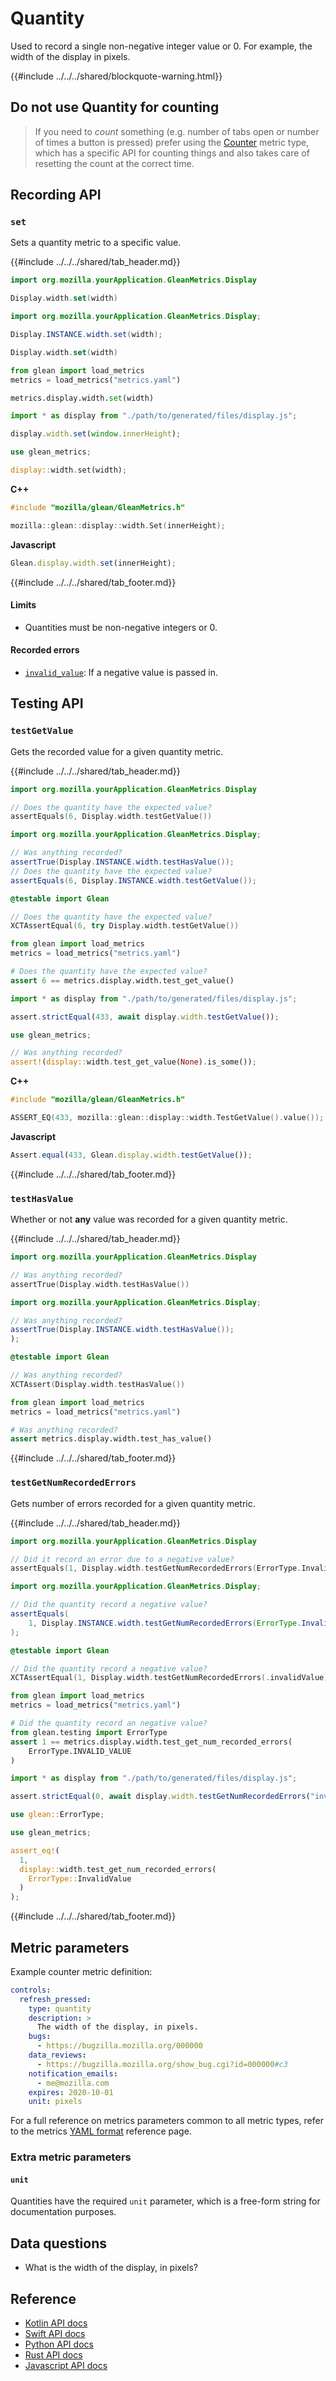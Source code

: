 # Quantity

Used to record a single non-negative integer value or 0.
For example, the width of the display in pixels.

{{#include ../../../shared/blockquote-warning.html}}

## Do not use Quantity for counting

> If you need to _count_ something (e.g. number of tabs open or number of times a button is pressed)
> prefer using the [Counter](./counter.md) metric type, which has a specific API for counting things
> and also takes care of resetting the count at the correct time.

## Recording API

### `set`

Sets a quantity metric to a specific value.

{{#include ../../../shared/tab_header.md}}

<div data-lang="Kotlin" class="tab">

```Kotlin
import org.mozilla.yourApplication.GleanMetrics.Display

Display.width.set(width)
```
</div>

<div data-lang="Java" class="tab">

```Java
import org.mozilla.yourApplication.GleanMetrics.Display;

Display.INSTANCE.width.set(width);
```
</div>

<div data-lang="Swift" class="tab">

```Swift
Display.width.set(width)
```
</div>

<div data-lang="Python" class="tab">

```Python
from glean import load_metrics
metrics = load_metrics("metrics.yaml")

metrics.display.width.set(width)
```
</div>

<div data-lang="Javascript" class="tab">

```js
import * as display from "./path/to/generated/files/display.js";

display.width.set(window.innerHeight);
```
</div>

<div data-lang="Rust" class="tab">

```rust
use glean_metrics;

display::width.set(width);
```
</div>

<div data-lang="Firefox Desktop" class="tab">

**C++**

```cpp
#include "mozilla/glean/GleanMetrics.h"

mozilla::glean::display::width.Set(innerHeight);
```

**Javascript**

```js
Glean.display.width.set(innerHeight);
```
</div>

{{#include ../../../shared/tab_footer.md}}

#### Limits

* Quantities must be non-negative integers or 0.

#### Recorded errors

* [`invalid_value`](../../user/metrics/error-reporting.md): If a negative value is passed in.

## Testing API

### `testGetValue`

Gets the recorded value for a given quantity metric.

{{#include ../../../shared/tab_header.md}}

<div data-lang="Kotlin" class="tab">

```Kotlin
import org.mozilla.yourApplication.GleanMetrics.Display

// Does the quantity have the expected value?
assertEquals(6, Display.width.testGetValue())
```
</div>

<div data-lang="Java" class="tab">

```Java
import org.mozilla.yourApplication.GleanMetrics.Display;

// Was anything recorded?
assertTrue(Display.INSTANCE.width.testHasValue());
// Does the quantity have the expected value?
assertEquals(6, Display.INSTANCE.width.testGetValue());
```
</div>

<div data-lang="Swift" class="tab">

```Swift
@testable import Glean

// Does the quantity have the expected value?
XCTAssertEqual(6, try Display.width.testGetValue())
```

</div>

<div data-lang="Python" class="tab">

```Python
from glean import load_metrics
metrics = load_metrics("metrics.yaml")

# Does the quantity have the expected value?
assert 6 == metrics.display.width.test_get_value()
```
</div>

<div data-lang="Javascript" class="tab">

```js
import * as display from "./path/to/generated/files/display.js";

assert.strictEqual(433, await display.width.testGetValue());
```

</div>

<div data-lang="Rust" class="tab">

```rust
use glean_metrics;

// Was anything recorded?
assert!(display::width.test_get_value(None).is_some());
```
</div>

<div data-lang="Firefox Desktop" class="tab">

**C++**

```cpp
#include "mozilla/glean/GleanMetrics.h"

ASSERT_EQ(433, mozilla::glean::display::width.TestGetValue().value());
```

**Javascript**

```js
Assert.equal(433, Glean.display.width.testGetValue());
```
</div>

{{#include ../../../shared/tab_footer.md}}

### `testHasValue`

Whether or not **any** value was recorded for a given quantity metric.

{{#include ../../../shared/tab_header.md}}

<div data-lang="Kotlin" class="tab">

```Kotlin
import org.mozilla.yourApplication.GleanMetrics.Display

// Was anything recorded?
assertTrue(Display.width.testHasValue())
```
</div>

<div data-lang="Java" class="tab">

```Java
import org.mozilla.yourApplication.GleanMetrics.Display;

// Was anything recorded?
assertTrue(Display.INSTANCE.width.testHasValue());
);
```
</div>

<div data-lang="Swift" class="tab">

```Swift
@testable import Glean

// Was anything recorded?
XCTAssert(Display.width.testHasValue())
```

</div>

<div data-lang="Python" class="tab">

```Python
from glean import load_metrics
metrics = load_metrics("metrics.yaml")

# Was anything recorded?
assert metrics.display.width.test_has_value()
```
</div>

<div data-lang="Javascript" class="tab"></div>

<div data-lang="Rust" class="tab"></div>

<div data-lang="Firefox Desktop" class="tab"></div>

{{#include ../../../shared/tab_footer.md}}

### `testGetNumRecordedErrors`

Gets number of errors recorded for a given quantity metric.

{{#include ../../../shared/tab_header.md}}

<div data-lang="Kotlin" class="tab">

```Kotlin
import org.mozilla.yourApplication.GleanMetrics.Display

// Did it record an error due to a negative value?
assertEquals(1, Display.width.testGetNumRecordedErrors(ErrorType.InvalidValue))
```
</div>

<div data-lang="Java" class="tab">

```Java
import org.mozilla.yourApplication.GleanMetrics.Display;

// Did the quantity record a negative value?
assertEquals(
    1, Display.INSTANCE.width.testGetNumRecordedErrors(ErrorType.InvalidValue)
);
```
</div>

<div data-lang="Swift" class="tab">

```Swift
@testable import Glean

// Did the quantity record a negative value?
XCTAssertEqual(1, Display.width.testGetNumRecordedErrors(.invalidValue))
```

</div>

<div data-lang="Python" class="tab">

```Python
from glean import load_metrics
metrics = load_metrics("metrics.yaml")

# Did the quantity record an negative value?
from glean.testing import ErrorType
assert 1 == metrics.display.width.test_get_num_recorded_errors(
    ErrorType.INVALID_VALUE
)
```
</div>

<div data-lang="Javascript" class="tab">

```js
import * as display from "./path/to/generated/files/display.js";

assert.strictEqual(0, await display.width.testGetNumRecordedErrors("invalid_value"));
```

</div>

<div data-lang="Rust" class="tab">

```rust
use glean::ErrorType;

use glean_metrics;

assert_eq!(
  1,
  display::width.test_get_num_recorded_errors(
    ErrorType::InvalidValue
  )
);
```
</div>

<div data-lang="Firefox Desktop" class="tab" data-bug="1683171"></div>

{{#include ../../../shared/tab_footer.md}}

## Metric parameters

Example counter metric definition:

```yaml
controls:
  refresh_pressed:
    type: quantity
    description: >
      The width of the display, in pixels.
    bugs:
      - https://bugzilla.mozilla.org/000000
    data_reviews:
      - https://bugzilla.mozilla.org/show_bug.cgi?id=000000#c3
    notification_emails:
      - me@mozilla.com
    expires: 2020-10-01
    unit: pixels
```

For a full reference on metrics parameters common to all metric types,
refer to the metrics [YAML format](../yaml/index.md) reference page.

### Extra metric parameters

#### `unit`

Quantities have the required `unit` parameter, which is a free-form string for documentation purposes.

## Data questions

* What is the width of the display, in pixels?

## Reference

* [Kotlin API docs](../../../javadoc/glean/mozilla.telemetry.glean.private/-quantity-metric-type/index.html)
* [Swift API docs](../../../swift/Classes/QuantityMetricType.html)
* [Python API docs](../../../python/glean/metrics/quantity.html)
* [Rust API docs](../../../docs/glean/private/quantity/struct.QuantityMetric.html)
* [Javascript API docs](https://mozilla.github.io/glean.js/classes/core_metrics_types_quantity.default.html#set)
